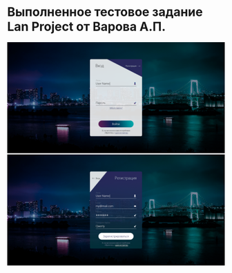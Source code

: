 # Выполненное тестовое задание Lan Project от Варова А.П.

![Login preview](./preview/login.png)
![Registration preview](./preview/registration.png)
